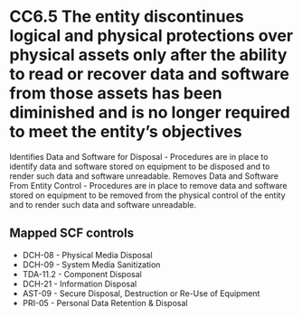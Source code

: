 # CC6.5 The entity discontinues logical and physical protections over physical assets only after the ability to read or recover data and software from those assets has been diminished and is no longer required to meet the entity’s objectives
Identifies Data and Software for Disposal - Procedures are in place to identify data and software stored on equipment to be disposed and to render such data and software unreadable. Removes Data and Software From Entity Control - Procedures are in place to remove data and software stored on equipment to be removed from the physical control of the entity and to render such data and software unreadable.
## Mapped SCF controls
- DCH-08 - Physical Media Disposal
- DCH-09 - System Media Sanitization
- TDA-11.2 - Component Disposal
- DCH-21 - Information Disposal
- AST-09 - Secure Disposal, Destruction or Re-Use of Equipment
- PRI-05 - Personal Data Retention & Disposal